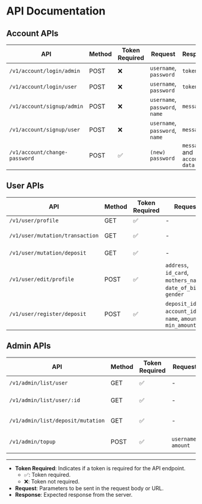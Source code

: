 # API Documentation

## Account APIs

| API                         | Method | Token Required | Request                   | Response                |
|-----------------------------|--------|----------------|---------------------------|--------------------------|
| `/v1/account/login/admin`   | POST   | ❌             | `username`, `password`    | `token`                  |
| `/v1/account/login/user`    | POST   | ❌             | `username`, `password`    | `token`                  |
| `/v1/account/signup/admin`  | POST   | ❌             | `username`, `password`, `name` | `message`             |
| `/v1/account/signup/user`   | POST   | ❌             | `username`, `password`, `name` | `message`             |
| `/v1/account/change-password` | POST | ✅             | `(new) password`          | `message` and `account data` |

## User APIs

| API                         | Method | Token Required | Request                   | Response                |
|-----------------------------|--------|----------------|---------------------------|--------------------------|
| `/v1/user/profile`          | GET    | ✅             | -                         | `user data`             |
| `/v1/user/mutation/transaction` | GET | ✅             | -                         | `all transactions of user` |
| `/v1/user/mutation/deposit` | GET    | ✅             | -                         | `list deposito`         |
| `/v1/user/edit/profile`     | POST   | ✅             | `address`, `id_card`, `mothers_name`, `date_of_birth`, `gender` | `message` and `user data` |
| `/v1/user/register/deposit` | POST   | ✅             | `deposit_id`, `account_id`, `name`, `amount`, `min_amount` | `message`             |

## Admin APIs

| API                         | Method | Token Required | Request                   | Response                |
|-----------------------------|--------|----------------|---------------------------|--------------------------|
| `/v1/admin/list/user`       | GET    | ✅             | -                         | `list all users`        |
| `/v1/admin/list/user/:id`   | GET    | ✅             | -                         | `user data based on ID` |
| `/v1/admin/list/deposit/mutation` | GET | ✅          | -                         | `list all deposit mutations` |
| `/v1/admin/topup`           | POST   | ✅             | `username`, `amount`      | `message` and `user balance` |

---

- **Token Required**: Indicates if a token is required for the API endpoint. 
  - ✅: Token required.
  - ❌: Token not required.
- **Request**: Parameters to be sent in the request body or URL.
- **Response**: Expected response from the server.
